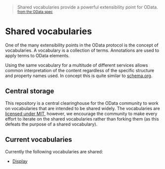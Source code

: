 > Shared vocabularies provide a powerful extensibility point for OData. <small>[from the OData spec][1]</small>

# Shared vocabularies

One of the many extensibility points in the OData protocol is the concept of vocabularies. A vocabulary is a collection of terms. Annotations are used to apply terms to OData elements.

Using the same vocabulary for a multitude of different services allows common interpretation of the content regardless of the specific structure and property names used. In concept this is quite similar to [schema.org][2].

## Central storage

This repository is a central clearinghouse for the OData community to work on vocabularies that are intended to be shared widely. The vocabularies are [licensed under MIT][3], however, we encourage the community to make every effort to iterate on the shared vocabularies rather than forking them (as this defeats the purpose of a shared vocabulary).

## Current vocabularies

Currently the following vocabularies are shared:

* [Display][4]

[1]: http://docs.oasis-open.org/odata/odata/v4.0/errata02/os/complete/part1-protocol/odata-v4.0-errata02-os-part1-protocol-complete.html#_Toc406398214
[2]: http://schema.org/
[3]: https://github.com/OData/vocabularies/blob/master/license.md
[4]: https://github.com/OData/vocabularies/blob/master/OData.Community.Display.V1.md
